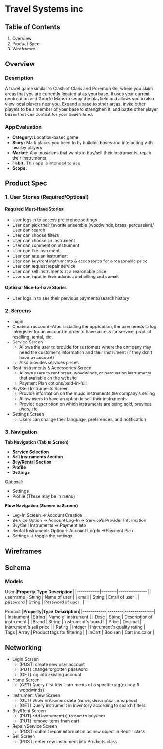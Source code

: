 # **Travel Systems inc**
## **Table of Contents**
1. Overview
2. Product Spec
3. Wireframes
## **Overview**
### **Description**
A travel game similar to Clash of Clans and Pokemon Go, where you claim areas that you are currently located at as your base. It uses your current geolocation and Google Maps to setup the playfield and allows you to also view local players near you. Expand a base to other areas, invite other players to be a member of your base to strengthen it, and battle other player bases that can contest for your base's land.

### **App Evaluation**
- **Category:** Location-based game
- **Story:** Mark places you been to by building bases and interacting with nearby players
- **Market:** Any musicians that wants to buy/sell their instruments, repair their instruments, 
- **Habit:** This app is intended to use 
- **Scope:** 

## **Product Spec**

### 1.	User Stories (Required/Optional)
#### **Required Must-Have Stories**
- User logs in to access preference settings
- User can pick their favorite ensemble (woodwinds, brass, percussion)/ User can search
 - User can choose filters
 - User can choose an instrument
  - User can comment on instrument
  - User can like insrument
  - User can rate an instrument
- User can buy/rent instruments & accessories for a reasonable price
- User can request repair service
- User can sell instruments at a reasonable price
 - User can input in their address and billing and sumbit

#### **Optional Nice-to-have Stories**
- User logs in to see their previous payments/search history

### 2.	Screens 
- Login
- Create an account
	-After installing the application, the user needs to log in/register for an account in order to have access for service, product reselling, rental, etc.
- Service Screen 
	- Allows the user to provide for customers where the company may need the customer’s information and their instrument (if they don’t have an account)
	- Also provides services prices
- Rent Instruments & Accessories Screen
	- Allows users to rent brass, woodwinds, or percussion instruments that available on the website
	- Payment Plan options/paid-in-full
- Buy/Sell Instruments Screen
	- Provide information on the music instruments the company’s selling
	- Allow users to have an option to sell their instruments
	- Provide description on which instruments are being sold, previous uses, etc
- Settings Screen 
	- Users can change their language, preferences, and notification 

### **3.	Navigation**
**Tab Navigation (Tab to Screen)**
- **Service Selection**
- **Sell Instruments Section**
- **Buy/Rental Section**
- **Profile**
- **Settings**

Optional: 
- Settings
- Profile
(These may be in menu)

**Flow Navigation (Screen to Screen)**
- Log-In Screen -> Account Creation
- Service Option -> Account Log-In -> Service’s Provider Information
- Buy/Sell Instruments -> Payment Info
- Rental Instruments Option-> Account Log-In ->Payment Plan
- Settings -> toggle the settings

## Wireframes

## Schema

### **Models**
User
|**Property**|**Type**|**Description**|
|------------|--------|---------------|
| username | String | Name of user |
| email  | String | Email of user |
| password | String | Password of user |
| 

Product
|**Property**|**Type**|**Description**|
|------------|--------|---------------|
| Instrument | String | Name of instrument |
| Desc | String | Description of instrument |
| Brand | String | Instrument's brand |
| Price | Decimal | Instrument's sell price |
| Rating | Integer | Instrument's quality rating |
| Tags | Array | Product tags for filtering |
| InCart | Boolean | Cart indicator |

## **Networking**
- Login Screen
	- (POST) create new user account
	- (PUT) change forgotten password
	- (GET) log into existing account
- Home Screen
	- (GET) Query first few instruments of a specific tag(ex. top 5 woodwinds)
- Instrument View Screen
	- (GET) Show instrument data (name, description, and price)
	- (GET) Query instrument in inventory according to search filters
- Buy/Rent Screen
	- (PUT) add instrument(s) to cart to buy/rent
	- (PUT) remove items from cart
- Repair/Service Screen
	- (POST) submit repair information as new object in Repair class
- Sell Screen
	- (POST) enter new instrument into Products class
